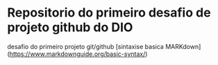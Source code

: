 # Repositorio do primeiro desafio de projeto github do DIO
desafio do primeiro projeto git/github
[sintaxise basica MARKdown] (https://www.markdownguide.org/basic-syntax/)
